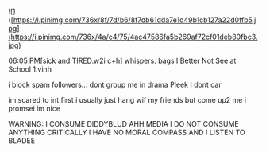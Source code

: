 

![]([https://i.pinimg.com/736x/8f/7d/b6/8f7db61dda7e1d49b1cb127a22d0ffb5.jpg](https://i.pinimg.com/736x/4a/c4/75/4ac47586fa5b269af72cf01deb80fbc3.jpg)

06:05 PM[sick and TIRED.w2i c+h] whispers: bags I Better Not See at School 1.vinh


i block spam followers... dont group me in drama Pleek I dont car

im scared to int first i usually just hang wif my friends but come up2 me i promsei im nice 

WARNING: I CONSUME DIDDYBLUD AHH MEDIA I DO NOT CONSUME ANYTHING CRITICALLY I HAVE NO MORAL COMPASS AND I LISTEN TO BLADEE
